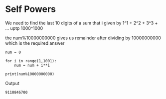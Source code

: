 # Self Powers

We need to find the last 10 digits of a sum that i given by 1^1 + 2^2 + 3^3 + ...  uptp 1000^1000

the num%10000000000 gives us remainder after dividing by 10000000000 which is the required answer 
```
num = 0

for i in range(1,1001):
    num = num + i**i
    
print(num%10000000000)
```

Output
```
9110846700
```